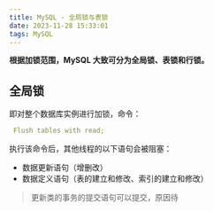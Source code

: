```yaml
---
title: MySQL - 全局锁与表锁
date: 2023-11-28 15:33:01
tags: MySQL
---
```


**根据加锁范围，MySQL 大致可分为全局锁、表锁和行锁。**

## 全局锁

即对整个数据库实例进行加锁，命令：

```yaml
 Flush tables with read;
```
     
执行该命令后，其他线程的以下语句会被阻塞：

 - 数据更新语句（增删改）
 - 数据定义语句（表的建立和修改、索引的建立和修改）
 >  更新类的事务的提交语句可以提交，原因待
<!--stackedit_data:
eyJoaXN0b3J5IjpbLTY2ODM4MDE0MCwtMjk0ODAyNDksLTYwOD
U0NzgzNywxMDQ2MTEzNjM3LDEyNTE0Mzc0MzYsMjA2ODg0Njk3
NSwtNTE0MDk2ODMxLDE5OTEwNDM0MjcsLTE5NDM0NjU1MzYsLT
EzNjk0NDYzMTAsLTUwMTAzMDg2MF19
-->